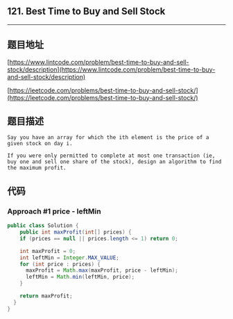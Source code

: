 ## 121. Best Time to Buy and Sell Stock

----
## 题目地址

[https://www.lintcode.com/problem/best-time-to-buy-and-sell-stock/description](https://www.lintcode.com/problem/best-time-to-buy-and-sell-stock/description)

[https://leetcode.com/problems/best-time-to-buy-and-sell-stock/](https://leetcode.com/problems/best-time-to-buy-and-sell-stock/)

## 题目描述

```text
Say you have an array for which the ith element is the price of a given stock on day i.

If you were only permitted to complete at most one transaction (ie, buy one and sell one share of the stock), design an algorithm to find the maximum profit.
```

## 代码

### Approach #1 price - leftMin

```java
public class Solution {
    public int maxProfit(int[] prices) {
    if (prices == null || prices.length <= 1) return 0;

    int maxProfit = 0;
    int leftMin = Integer.MAX_VALUE;
    for (int price : prices) {
      maxProfit = Math.max(maxProfit, price - leftMin);
      leftMin = Math.min(leftMin, price);
    }

    return maxProfit;
  }
}
```

